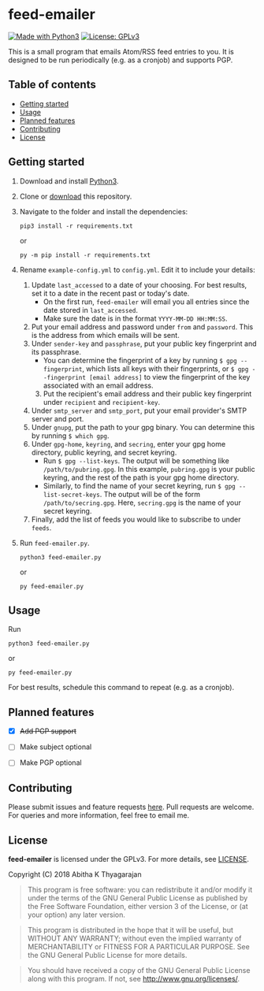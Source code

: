feed-emailer
============

[![Made with Python3](https://img.shields.io/badge/Made%20with-Python3-1f425f.svg)](https://www.python.org/)
[![License: GPLv3](https://img.shields.io/badge/License-GPLv3-blue.svg)](https://github.com/abithakt/feed-emailer/blob/master/LICENSE)


This is a small program that emails Atom/RSS feed entries to you. It is
designed to be run periodically (e.g. as a cronjob) and supports PGP.


## Table of contents

  - [Getting started](#getting-started)
  - [Usage](#usage)
  - [Planned features](#planned-features)
  - [Contributing](#contributing)
  - [License](#license)



## Getting started

1. Download and install [Python3](https://www.python.org/).

2. Clone or [download](https://github.com/abithakt/feed-emailer/archive/master.zip) this repository.

3. Navigate to the folder and install the dependencies:
    ```
    pip3 install -r requirements.txt
    ```
    or
    ```
    py -m pip install -r requirements.txt
    ```

4. Rename `example-config.yml` to `config.yml`. Edit it to include your details:

    1. Update `last_accessed` to a date of your choosing. For best results, set it to a date in the recent past or today's date.
        * On the first run, `feed-emailer` will email you all entries since the date stored in `last_accessed`.  
        * Make sure the date is in the format `YYYY-MM-DD HH:MM:SS`.
    2. Put your email address and password under `from` and `password`. This is the address from which emails will be sent.
    3. Under `sender-key` and `passphrase`, put your public key fingerprint and its passphrase.
        * You can determine the fingerprint of a key by running `$ gpg --fingerprint`, which lists all keys with their fingerprints, or `$ gpg --fingerprint [email address]` to view the fingerprint of the key associated with an email address.
        3. Put the recipient's email address and their public key fingerprint under `recipient` and `recipient-key`.
    4. Under `smtp_server` and `smtp_port`, put your email provider's SMTP server and port.
    5. Under `gnupg`, put the path to your gpg binary. You can determine this by running `$ which gpg`.
    6. Under `gpg-home`, `keyring`, and `secring`, enter your gpg home directory, public keyring, and secret keyring.
        * Run `$ gpg --list-keys`. The output will be something like `/path/to/pubring.gpg`. In this example, `pubring.gpg` is your public keyring, and the rest of the path is your gpg home directory.
        * Similarly, to find the name of your secret keyring, run `$ gpg --list-secret-keys`. The output will be of the form `/path/to/secring.gpg`. Here, `secring.gpg` is the name of your secret keyring.
    7. Finally, add the list of feeds you would like to subscribe to under `feeds`.

5. Run `feed-emailer.py`.
    ```
    python3 feed-emailer.py
    ```
    or
    ```
    py feed-emailer.py
    ```



## Usage

Run

```
python3 feed-emailer.py
```

or

```
py feed-emailer.py
```

For best results, schedule this command to repeat (e.g. as a cronjob).



## Planned features

  - [x] ~~Add PGP support~~
  - [ ] Make subject optional
  - [ ] Make PGP optional



## Contributing

Please submit issues and feature requests [here](https://github.com/abithakt/feed-emailer/issues). Pull requests are welcome. For queries and more information, feel free to email me.



## License

**feed-emailer** is licensed under the GPLv3. For more details, see [LICENSE](LICENSE).

Copyright (C) 2018 Abitha K Thyagarajan

> This program is free software: you can redistribute it and/or modify
  it under the terms of the GNU General Public License as published by
  the Free Software Foundation, either version 3 of the License, or
  (at your option) any later version.

> This program is distributed in the hope that it will be useful,
  but WITHOUT ANY WARRANTY; without even the implied warranty of
  MERCHANTABILITY or FITNESS FOR A PARTICULAR PURPOSE.  See the
  GNU General Public License for more details.

> You should have received a copy of the GNU General Public License
  along with this program.  If not, see <http://www.gnu.org/licenses/>.
